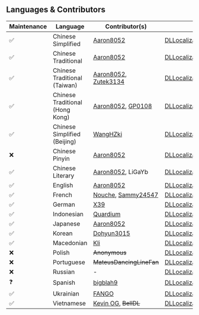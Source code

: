 ## Languages & Contributors
| Maintenance | Language | Contributor(s) | File |
| --------- | --------- | ---------------- | ------ |
| ✅ | Chinese Simplified | [Aaron8052](https://github.com/Aaron8052) | [DLLocalization_ChineseSimplified.txt](https://github.com/DL-Community/DLCE-Translations/blob/main/DLLocalization_ChineseSimplified.txt) |
| ✅ | Chinese Traditional | [Aaron8052](https://github.com/Aaron8052) | [DLLocalization_ChineseTradMainland.txt](https://github.com/DL-Community/DLCE-Translations/blob/main/DLLocalization_ChineseTradMainland.txt) |
| ✅ | Chinese Traditional (Taiwan) | [Aaron8052](https://github.com/Aaron8052), [Zutek3134](https://github.com/Zutek3134) | [DLLocalization_ChineseTraditional.txt](https://github.com/DL-Community/DLCE-Translations/blob/main/DLLocalization_ChineseTraditional.txt) |
| ✅ | Chinese Traditional (Hong Kong) | [Aaron8052](https://github.com/Aaron8052), [GP0108](https://github.com/GP0108) | [DLLocalization_CantoneseHK.txt](https://github.com/DL-Community/DLCE-Translations/blob/main/DLLocalization_CantoneseHK.txt) |
| ✅ | Chinese Simplified (Beijing) | [WangHZki](https://github.com/WangHZki) | [DLLocalization_ChineseBeijing.txt](https://github.com/DL-Community/DLCE-Translations/blob/main/DLLocalization_ChineseBeijing.txt) |
| ❌ | Chinese Pinyin | [Aaron8052](https://github.com/Aaron8052) | [DLLocalization_Pinyin.txt](https://github.com/DL-Community/DLCE-Translations/blob/main/DLLocalization_Pinyin.txt) |
| ✅ | Chinese Literary | [Aaron8052](https://github.com/Aaron8052), LiGaYb | [DLLocalization_ChineseClassical.txt](https://github.com/DL-Community/DLCE-Translations/blob/main/DLLocalization_ChineseClassical.txt) |
| ✅ | English | [Aaron8052](https://github.com/Aaron8052) | [DLLocalization_English.txt](https://github.com/DL-Community/DLCE-Translations/blob/main/DLLocalization_English.txt) |
| ✅ | French | [Nouche](https://github.com/Nouchey), [Sammy24547](https://github.com/Sammy24547) | [DLLocalization_French.txt](https://github.com/DL-Community/DLCE-Translations/blob/main/DLLocalization_French.txt) |
| ✅ | German | [X39](https://github.com/X39X39) | [DLLocalization_German.txt](https://github.com/DL-Community/DLCE-Translations/blob/main/DLLocalization_German.txt) |
| ✅ | Indonesian | [Quardium](https://github.com/quardiumdl) | [DLLocalization_Indonesian.txt](https://github.com/DL-Community/DLCE-Translations/blob/main/DLLocalization_Indonesian.txt) |
| ✅ | Japanese | [Aaron8052](https://github.com/Aaron8052) | [DLLocalization_Japanese.txt](https://github.com/DL-Community/DLCE-Translations/blob/main/DLLocalization_Japanese.txt) |
| ✅ | Korean | [Dohyun3015](https://github.com/Dohyun3015) | [DLLocalization_Korean.txt](https://github.com/DL-Community/DLCE-Translations/blob/main/DLLocalization_Korean.txt) |
| ✅ | Macedonian | [Kli](https://github.com/dlkingkli) | [DLLocalization_Macedonian.txt](https://github.com/DL-Community/DLCE-Translations/blob/main/DLLocalization_Macedonian.txt) |
| ❌ | Polish | ~~Anonymous~~ | [DLLocalization_Polish.txt](https://github.com/DL-Community/DLCE-Translations/blob/main/DLLocalization_Polish.txt) |
| ❌ | Portuguese | ~~MateusDancingLineFan~~ | [DLLocalization_Portuguese.txt](https://github.com/DL-Community/DLCE-Translations/blob/main/DLLocalization_Portuguese.txt) |
| ❌ | Russian | - | [DLLocalization_Russian.txt](https://github.com/DL-Community/DLCE-Translations/blob/main/DLLocalization_Russian.txt) |
| ❓ | Spanish | [bigblah9](https://github.com/bigblah9) | [DLLocalization_Spanish.txt](https://github.com/DL-Community/DLCE-Translations/blob/main/DLLocalization_Spanish.txt) |
| ✅ | Ukrainian | [FANGO](https://github.com/FANGO11) | [DLLocalization_Ukrainian.txt](https://github.com/DL-Community/DLCE-Translations/blob/main/DLLocalization_Ukrainian.txt) |
| ✅ | Vietnamese | [Kevin OG](https://github.com/kevinog69), ~~BellDL~~ | [DLLocalization_Vietnamese.txt](https://github.com/DL-Community/DLCE-Translations/blob/main/DLLocalization_Vietnamese.txt) |
